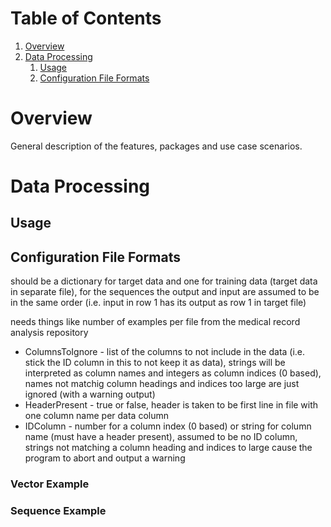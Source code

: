 # Table of Contents

1. [Overview](#overview)
2. [Data Processing](#data-processing)
    1. [Usage](#data-proc-usage)
    2. [Configuration File Formats](#data-proc-configuration-file-formats)

# Overview <a name="overview"></a>

General description of the features, packages and use case scenarios.

# Data Processing <a name="data-processing"></a>

## Usage <a name="data-proc-usage"></a>

## Configuration File Formats <a name="data-proc-configuration-file-formats"></a>

should be a dictionary for target data and one for training data (target data in separate file), for the sequences the output and input are assumed to be in the same order (i.e. input in row 1 has its output as row 1 in target file)

needs things like number of examples per file from the medical record analysis repository

- ColumnsToIgnore - list of the columns to not include in the data (i.e. stick the ID column in this to not keep it as data), strings will be interpreted as column names and integers as column indices (0 based), names not matchig column headings and indices too large are just ignored (with a warning output)
- HeaderPresent - true or false, header is taken to be first line in file with one column name per data column
- IDColumn - number for a column index (0 based) or string for column name (must have a header present), assumed to be no ID column, strings not matching a column heading and indices to large cause the program to abort and output a warning

### Vector Example

### Sequence Example
